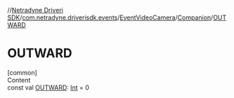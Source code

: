//[Netradyne Driveri SDK](../../../index.md)/[com.netradyne.driverisdk.events](../../index.md)/[EventVideoCamera](../index.md)/[Companion](index.md)/[OUTWARD](-o-u-t-w-a-r-d.md)



# OUTWARD  
[common]  
Content  
const val [OUTWARD](-o-u-t-w-a-r-d.md): [Int](https://kotlinlang.org/api/latest/jvm/stdlib/kotlin/-int/index.html) = 0  




